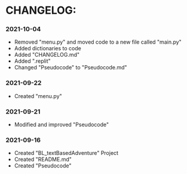 # CHANGELOG:

### 2021-10-04

* Removed "menu.py" and moved code to a new file called "main.py"
* Added dictionaries to code
* Added "CHANGELOG.md"
* Added ".replit"
* Changed "Pseudocode" to "Pseudocode.md"

### 2021-09-22
* Created "menu.py"

### 2021-09-21
* Modified and improved "Pseudocode"

### 2021-09-16
* Created "BL_textBasedAdventure" Project
* Created "README.md"
* Created "Pseudocode"